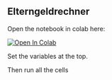 ## Elterngeldrechner

Open the notebook in colab here: 

<a target="_blank" href="https://colab.research.google.com/github/mcallaghan/elterngeld-rechner/blob/main/elterngeld_calculator.ipynb">
  <img src="https://colab.research.google.com/assets/colab-badge.svg" alt="Open In Colab"/>
</a>

Set the variables at the top.

Then run all the cells
